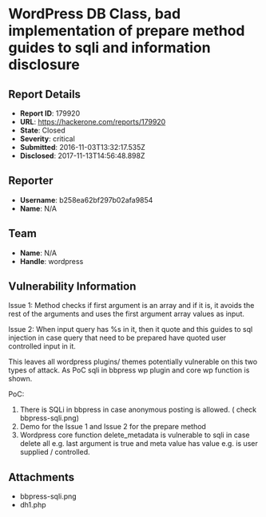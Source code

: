 # WordPress DB Class, bad implementation of prepare method guides to sqli and information disclosure

## Report Details
- **Report ID**: 179920
- **URL**: https://hackerone.com/reports/179920
- **State**: Closed
- **Severity**: critical
- **Submitted**: 2016-11-03T13:32:17.535Z
- **Disclosed**: 2017-11-13T14:56:48.898Z

## Reporter
- **Username**: b258ea62bf297b02afa9854
- **Name**: N/A

## Team
- **Name**: N/A
- **Handle**: wordpress

## Vulnerability Information
Issue 1: Method checks if first argument is an array and if it is, it avoids the rest of the arguments and uses the first argument array values as input.

Issue 2: When input query has %s in it, then it quote and this guides to sql injection in case query that need to be prepared have quoted user controlled input in it.  

This leaves all wordpress plugins/ themes potentially vulnerable on this two types of attack. As PoC sqli in bbpress wp plugin and core wp function is shown.

PoC: 
1. There is SQLi in bbpress in case anonymous posting is allowed. ( check  bbpress-sqli.png)
2.  Demo for the Issue 1 and Issue 2 for the prepare method
3. Wordpress core function delete_metadata is vulnerable to sqli in case delete all e.g. last argument is true and meta value has value e.g. is user supplied / controlled.

## Attachments
- bbpress-sqli.png
- dh1.php
